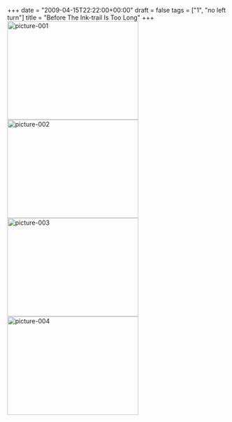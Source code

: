 +++
date = "2009-04-15T22:22:00+00:00"
draft = false
tags = ["1", "no left turn"]
title = "Before The Ink-trail Is Too Long"
+++
<img class="aligncenter size-medium wp-image-484" title="picture-001" src="http://theamazingfruitsalad.files.wordpress.com/2009/04/picture-001.jpg?w=300" alt="picture-001" width="300" height="225" /><img class="aligncenter size-medium wp-image-485" title="picture-002" src="http://theamazingfruitsalad.files.wordpress.com/2009/04/picture-002.jpg?w=300" alt="picture-002" width="300" height="225" /><img class="aligncenter size-medium wp-image-486" title="picture-003" src="http://theamazingfruitsalad.files.wordpress.com/2009/04/picture-003.jpg?w=300" alt="picture-003" width="300" height="225" /><img class="aligncenter size-medium wp-image-483" title="picture-004" src="http://theamazingfruitsalad.files.wordpress.com/2009/04/picture-004.jpg?w=300" alt="picture-004" width="300" height="225" /><div class="blogger-post-footer"><img width='1' height='1' src='https://blogger.googleusercontent.com/tracker/5693059957647979680-4279686536737966137?l=cosmiccowbell.blogspot.com' alt='' /></div>